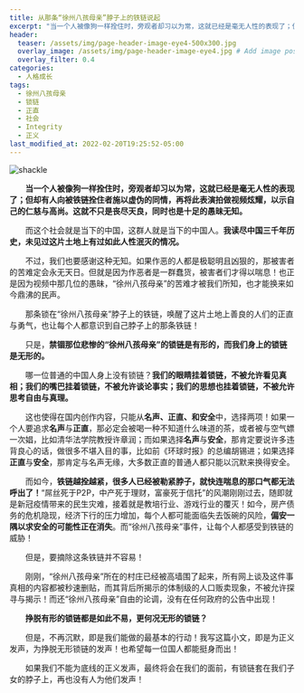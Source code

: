 ```yaml
---
title: 从那条“徐州八孩母亲”脖子上的铁链说起
excerpt: "当一个人被像狗一样拴住时，旁观者却习以为常，这就已经是毫无人性的表现了；但却有人向被铁链拴住者施以虚伪的同情，再将此表演拍做视频炫耀，以示自己的仁慈与高尚。"
header:
  teaser: /assets/img/page-header-image-eye4-500x300.jpg
  overlay_image: /assets/img/page-header-image-eye4.jpg # Add image post (optional)
  overlay_filter: 0.4
categories:
  - 人格成长
tags: 
  - 徐州八孩母亲
  - 锁链
  - 正直
  - 社会
  - Integrity
  - 正义
last_modified_at: 2022-02-20T19:25:52-05:00
---
```


![shackle](https://cdn.jsdelivr.net/gh/kewtgh/PicSunflowers@main/img/2022/shackle.jpg)

&emsp;&emsp;**当一个人被像狗一样拴住时，旁观者却习以为常，这就已经是毫无人性的表现了；但却有人向被铁链拴住者施以虚伪的同情，再将此表演拍做视频炫耀，以示自己的仁慈与高尚。这就不只是丧尽天良，同时也是十足的愚昧无知。**

&emsp;&emsp;而这个社会就是当下的中国，这群人就是当下的中国人。**我读尽中国三千年历史，未见过这片土地上有过如此人性泯灭的情况。**

&emsp;&emsp;不过，我们也要感谢这种无知。如果作恶的人都是极聪明且凶狠的，那被害者的苦难定会永无天日。但就是因为作恶者是一群蠢货，被害者们才得以喘息！也正是因为视频中那几位的愚昧，“徐州八孩母亲”的苦难才被我们所知，也才能换来如今鼎沸的民声。

&emsp;&emsp;那条锁在“徐州八孩母亲”脖子上的铁链，唤醒了这片土地上善良的人们的正直与勇气，也让每个人都意识到自己脖子上的那条铁链！

&emsp;&emsp;只是，**禁锢那位悲惨的“徐州八孩母亲”的锁链是有形的，而我们身上的锁链是无形的。**

&emsp;&emsp;哪一位普通的中国人身上没有锁链？**我们的眼睛挂着锁链，不被允许看见真相；我们的嘴巴挂着锁链，不被允许谈论事实；我们的思想也挂着锁链，不被允许思考自由与真理。**

&emsp;&emsp;这也使得在国内创作内容，只能从**名声、正直、**和**安全**中，选择两项！如果一个人要追求**名声**与**正直**，那必定会被喝一种不知道什么味道的茶，或者被与空气嫖一次娼，比如清华法学院教授许章润；而如果选择**名声**与**安全**，那肯定要说许多违背良心的话，做很多不堪入目的事，比如前《环球时报》的总编胡锡进；如果选择**正直**与**安全**，那肯定与名声无缘，大多数正直的普通人都只能以沉默来换得安全。

&emsp;&emsp;而如今，**铁链越拴越紧，很多人已经被勒紧脖子，就快连喘息的那口气都无法呼出了！**“屌丝死于P2P，中产死于理财，富豪死于信托”的风潮刚刚过去，随即就是新冠疫情带来的民生灾难，接着就是教培行业、游戏行业的覆灭！如今，房产债务的危机隐现，经济下行的压力增加，每个人都可能面临失去饭碗的风险，**偏安一隅以求安全的可能性正在消失**。而“徐州八孩母亲”事件，让每个人都感受到铁链的威胁！

&emsp;&emsp;但是，要摘除这条铁链并不容易！

&emsp;&emsp;刚刚，“徐州八孩母亲”所在的村庄已经被高墙围了起来，所有网上谈及这件事真相的内容都被秒速删贴，而其背后所揭示的体制级的人口贩卖现象，不被允许探寻与揭示！而还“徐州八孩母亲”自由的论调，没有在任何政府的公告中出现！

&emsp;&emsp;**挣脱有形的锁链都是如此不易，更何况无形的锁链？**

&emsp;&emsp;但是，不再沉默，即是我们能做的最基本的行动！我写这篇小文，即是为正义发声，为挣脱无形锁链的发声！也希望每一位国人都能挺身而出！

&emsp;&emsp;如果我们不能为底线的正义发声，最终将会在我们的面前，有锁链套在我们子女的脖子上，再也没有人为他们发声！
